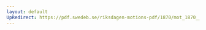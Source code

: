 ```yaml
---
layout: default
UpRedirect: https://pdf.swedeb.se/riksdagen-motions-pdf/1870/mot_1870__fk__00033.pdf
---
```

